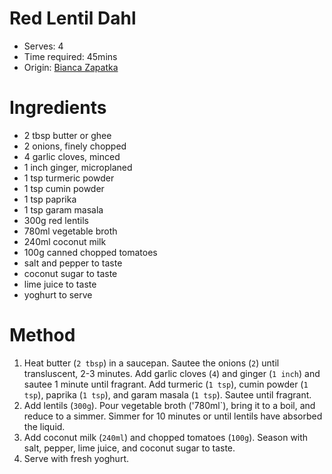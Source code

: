 # Red Lentil Dahl
* Serves: 4
* Time required: 45mins
* Origin: [Bianca Zapatka](https://biancazapatka.com/en/red-lentil-dahl/)

# Ingredients
* 2 tbsp butter or ghee
* 2 onions, finely chopped
* 4 garlic cloves, minced
* 1 inch ginger, microplaned
* 1 tsp turmeric powder
* 1 tsp cumin powder
* 1 tsp paprika
* 1 tsp garam masala
* 300g red lentils
* 780ml vegetable broth
* 240ml coconut milk
* 100g canned chopped tomatoes
* salt and pepper to taste
* coconut sugar to taste
* lime juice to taste
* yoghurt to serve

# Method
1. Heat butter (`2 tbsp`) in a saucepan. Sautee the onions (`2`) until transluscent, 2-3 minutes. Add garlic cloves (`4`) and ginger (`1 inch`) and sautee 1 minute until fragrant. Add turmeric (`1 tsp`), cumin powder (`1 tsp`), paprika (`1 tsp`), and garam masala (`1 tsp`). Sautee until fragrant.
1. Add lentils (`300g`). Pour vegetable broth ('780ml`), bring it to a boil, and reduce to a simmer. Simmer for 10 minutes or until lentils have absorbed the liquid.
1. Add coconut milk (`240ml`) and chopped tomatoes (`100g`). Season with salt, pepper, lime juice, and coconut sugar to taste.
1. Serve with fresh yoghurt.
